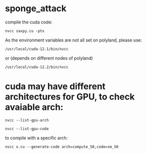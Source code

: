 # sponge_attack

compile the cuda code: 

`nvcc saxpy.cu -ptx`

As the environment variables are not all set on polyland, please use:

`/usr/local/cuda-12.1/bin/nvcc` 

or (depends on different nodes of polyland)

`/usr/local/cuda-12.2/bin/nvcc` 

# cuda may have different architectures for GPU, to check avaiable arch:
`nvcc --list-gpu-arch`

`nvcc --list-gpu-code`

to compile with a specific arch:


`nvcc x.cu --generate-code arch=compute_50,code=sm_50`
